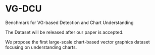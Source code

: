 # VG-DCU
Benchmark for VG-based Detection and Chart Understanding

The Dataset will be released after our paper is accepted.

We propose the first large-scale chart-based vector graphics dataset focusing on understanding charts. 
